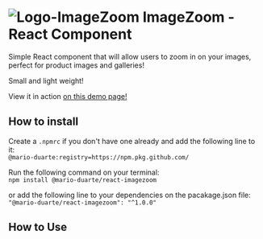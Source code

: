 # ![Logo-ImageZoom](https://github.com/Mario-Duarte/ImageZoom/blob/demo/public/logo28.png?raw=true) ImageZoom - React Component

Simple React component that will allow users to zoom in on your images, perfect for product images and galleries!

Small and light weight!

View it in action [on this demo page!](https://mario-duarte.github.io/ImageZoom/)

## How to install

Create a `.npmrc` if you don't have one already and add the following line to it:<br/>
```@mario-duarte:registry=https://npm.pkg.github.com/```

Run the following command on your terminal:<br/>
```npm install @mario-duarte/react-imagezoom```

or add the following line to your dependencies on the pacakage.json file:<br/>
```"@mario-duarte/react-imagezoom": "^1.0.0"```

## How to Use

